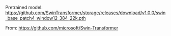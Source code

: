 Pretrained model: https://github.com/SwinTransformer/storage/releases/download/v1.0.0/swin_base_patch4_window12_384_22k.pth

From:  https://github.com/microsoft/Swin-Transformer 
